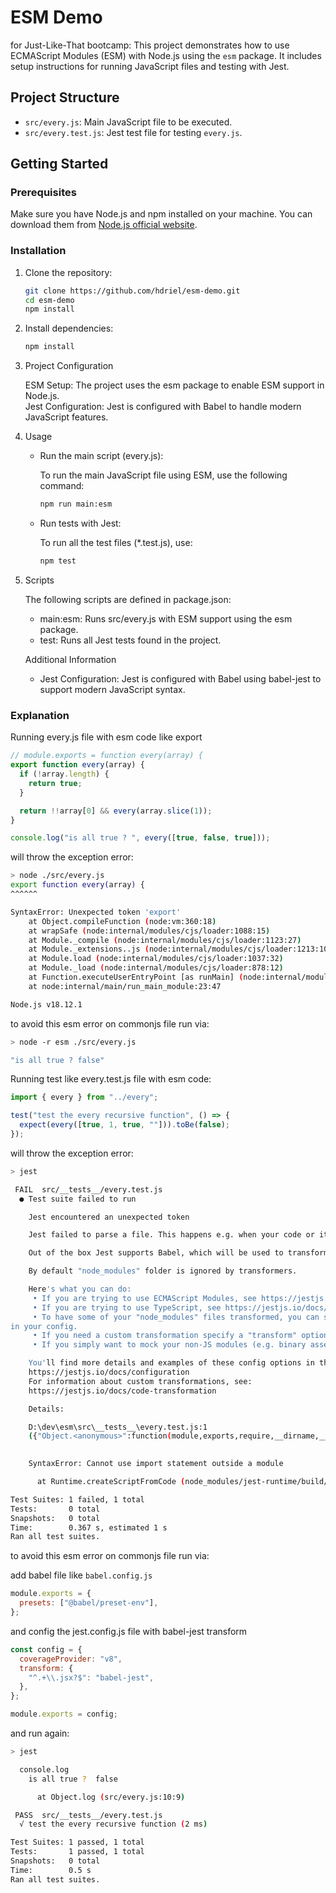 # ESM Demo

for Just-Like-That bootcamp: This project demonstrates how to use ECMAScript Modules (ESM) with Node.js using the `esm` package. It includes setup instructions for running JavaScript files and testing with Jest.

## Project Structure

- `src/every.js`: Main JavaScript file to be executed.
- `src/every.test.js`: Jest test file for testing `every.js`.

## Getting Started

### Prerequisites

Make sure you have Node.js and npm installed on your machine. You can download them from [Node.js official website](https://nodejs.org/).

### Installation

1. Clone the repository:

   ```bash
   git clone https://github.com/hdriel/esm-demo.git
   cd esm-demo
   npm install
   ```

2. Install dependencies:

   ```bash
   npm install
   ```

3. Project Configuration

   ESM Setup: The project uses the esm package to enable ESM support in Node.js.<br>
   Jest Configuration: Jest is configured with Babel to handle modern JavaScript features.

4. Usage

   - Run the main script (every.js):

     To run the main JavaScript file using ESM, use the following command:

     ```bash
     npm run main:esm
     ```

   - Run tests with Jest:

     To run all the test files (\*.test.js), use:

     ```bash
     npm test
     ```

5. Scripts

   The following scripts are defined in package.json:

   - main:esm: Runs src/every.js with ESM support using the esm package.
   - test: Runs all Jest tests found in the project.

   Additional Information

   - Jest Configuration: Jest is configured with Babel using babel-jest to support modern JavaScript syntax.

### Explanation

Running every.js file with esm code like export

```js
// module.exports = function every(array) {
export function every(array) {
  if (!array.length) {
    return true;
  }

  return !!array[0] && every(array.slice(1));
}

console.log("is all true ? ", every([true, false, true]));
```

will throw the exception error:

```bash
> node ./src/every.js
export function every(array) {
^^^^^^

SyntaxError: Unexpected token 'export'
    at Object.compileFunction (node:vm:360:18)
    at wrapSafe (node:internal/modules/cjs/loader:1088:15)
    at Module._compile (node:internal/modules/cjs/loader:1123:27)
    at Module._extensions..js (node:internal/modules/cjs/loader:1213:10)
    at Module.load (node:internal/modules/cjs/loader:1037:32)
    at Module._load (node:internal/modules/cjs/loader:878:12)
    at Function.executeUserEntryPoint [as runMain] (node:internal/modules/run_main:81:12)
    at node:internal/main/run_main_module:23:47

Node.js v18.12.1
```

to avoid this esm error on commonjs file run via:

```bash
> node -r esm ./src/every.js

"is all true ? false"
```

Running test like every.test.js file with esm code:

```js
import { every } from "../every";

test("test the every recursive function", () => {
  expect(every([true, 1, true, ""])).toBe(false);
});
```

will throw the exception error:

```bash
> jest

 FAIL  src/__tests__/every.test.js
  ● Test suite failed to run

    Jest encountered an unexpected token

    Jest failed to parse a file. This happens e.g. when your code or its dependencies use non-standard JavaScript syntax, or when Jest is not configured to support such syntax.

    Out of the box Jest supports Babel, which will be used to transform your files into valid JS based on your Babel configuration.

    By default "node_modules" folder is ignored by transformers.

    Here's what you can do:
     • If you are trying to use ECMAScript Modules, see https://jestjs.io/docs/ecmascript-modules for how to enable it.
     • If you are trying to use TypeScript, see https://jestjs.io/docs/getting-started#using-typescript
     • To have some of your "node_modules" files transformed, you can specify a custom "transformIgnorePatterns"
in your config.
     • If you need a custom transformation specify a "transform" option in your config.
     • If you simply want to mock your non-JS modules (e.g. binary assets) you can stub them out with the "moduleNameMapper" config option.

    You'll find more details and examples of these config options in the docs:
    https://jestjs.io/docs/configuration
    For information about custom transformations, see:
    https://jestjs.io/docs/code-transformation

    Details:

    D:\dev\esm\src\__tests__\every.test.js:1
    ({"Object.<anonymous>":function(module,exports,require,__dirname,__filename,jest){import { every } from "../every";
                                                                                      ^^^^^^

    SyntaxError: Cannot use import statement outside a module

      at Runtime.createScriptFromCode (node_modules/jest-runtime/build/index.js:1505:14)

Test Suites: 1 failed, 1 total
Tests:       0 total
Snapshots:   0 total
Time:        0.367 s, estimated 1 s
Ran all test suites.
```

to avoid this esm error on commonjs file run via:

add babel file like `babel.config.js`

```js
module.exports = {
  presets: ["@babel/preset-env"],
};
```

and config the jest.config.js file with babel-jest transform

```js
const config = {
  coverageProvider: "v8",
  transform: {
    "^.+\\.jsx?$": "babel-jest",
  },
};

module.exports = config;
```

and run again:

```bash
> jest

  console.log
    is all true ?  false

      at Object.log (src/every.js:10:9)

 PASS  src/__tests__/every.test.js
  √ test the every recursive function (2 ms)

Test Suites: 1 passed, 1 total
Tests:       1 passed, 1 total
Snapshots:   0 total
Time:        0.5 s
Ran all test suites.
```
